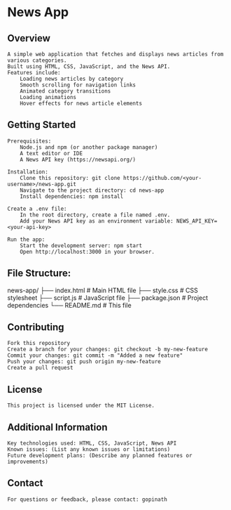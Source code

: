 # News App

## Overview

    A simple web application that fetches and displays news articles from various categories.
    Built using HTML, CSS, JavaScript, and the News API.
    Features include:
        Loading news articles by category
        Smooth scrolling for navigation links
        Animated category transitions
        Loading animations
        Hover effects for news article elements

## Getting Started

    Prerequisites:
        Node.js and npm (or another package manager)
        A text editor or IDE
        A News API key (https://newsapi.org/)

    Installation:
        Clone this repository: git clone https://github.com/<your-username>/news-app.git
        Navigate to the project directory: cd news-app
        Install dependencies: npm install

    Create a .env file:
        In the root directory, create a file named .env.
        Add your News API key as an environment variable: NEWS_API_KEY=<your-api-key>

    Run the app:
        Start the development server: npm start
        Open http://localhost:3000 in your browser.

## File Structure:

news-app/
├── index.html        # Main HTML file
├── style.css         # CSS stylesheet
├── script.js         # JavaScript file
├── package.json      # Project dependencies
└── README.md         # This file

## Contributing

    Fork this repository
    Create a branch for your changes: git checkout -b my-new-feature
    Commit your changes: git commit -m "Added a new feature"
    Push your changes: git push origin my-new-feature
    Create a pull request

## License

    This project is licensed under the MIT License.

## Additional Information

    Key technologies used: HTML, CSS, JavaScript, News API
    Known issues: (List any known issues or limitations)
    Future development plans: (Describe any planned features or improvements)

## Contact

    For questions or feedback, please contact: gopinath
